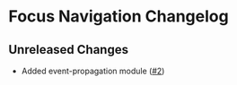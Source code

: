 # Focus Navigation Changelog

## Unreleased Changes
* Added event-propagation module ([#2](https://github.com/Roblox/focus-navigation/pull/2))